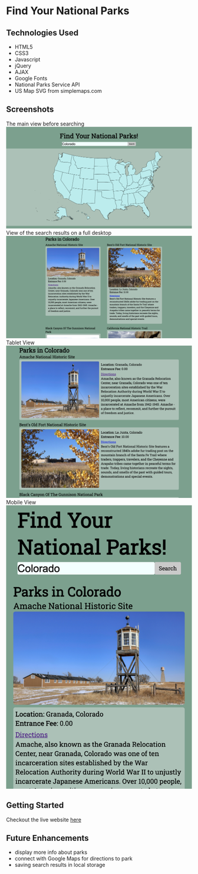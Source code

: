 # Find Your National Parks

## Technologies Used

- HTML5
- CSS3
- Javascript
- jQuery
- AJAX
- Google Fonts
- National Parks Service API
- US Map SVG from simplemaps.com

## Screenshots

The main view before searching
![Main View](./img/main-view.png 'Main View')
View of the search results on a full desktop
![Results View](./img/results-view.png 'Result')
Tablet View
![Tablet View](./img/tablet-view.png 'Tablet')
Mobile View
![Mobile View](./img/mobile-view.png 'Mobile')

## Getting Started

Checkout the live website [here](https://find-your-national-parks.netlify.app/)

## Future Enhancements

- display more info about parks
- connect with Google Maps for directions to park
- saving search results in local storage
